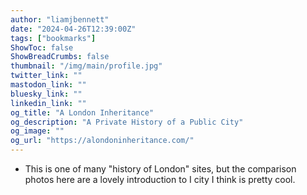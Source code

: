 ```yaml
---
author: "liamjbennett"
date: "2024-04-26T12:39:00Z"
tags: ["bookmarks"]
ShowToc: false
ShowBreadCrumbs: false
thumbnail: "/img/main/profile.jpg"
twitter_link: ""
mastodon_link: ""
bluesky_link: ""
linkedin_link: ""
og_title: "A London Inheritance"
og_description: "A Private History of a Public City"
og_image: ""
og_url: "https://alondoninheritance.com/"
---
```

- This is one of many "history of London" sites, but the comparison photos here are a lovely introduction to I city I think is pretty cool.
